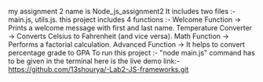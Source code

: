 my assignment 2 name is Node_js_assignment2
It includes two files :- main.js, utils.js.
this project includes 4 functions :-
Welcome Function → Prints a welcome message with first and last name.
Temperature Converter → Converts Celsius to Fahrenheit (and vice versa).
Math Function → Performs a factorial calculation.
Advanced Function → It helps to convert percentage grade to GPA
To run this project :- "node main.js" command has to be given in the terminal
here is the live demo link:-
https://github.com/13shourya/-Lab2-JS-frameworks.git
